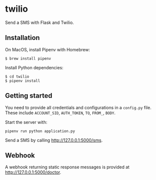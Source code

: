 # twilio

Send a SMS with Flask and Twilio.

## Installation

On MacOS, install Pipenv with Homebrew:

```
$ brew install pipenv
```

Install Python dependencies:

```
$ cd twilio
$ pipenv install
```

## Getting started

You need to provide all credentials and configurations in a `config.py` file. These include `ACCOUNT_SID`, `AUTH_TOKEN`, `TO`, `FROM_`, `BODY`.

Start the server with:

```
pipenv run python application.py
```

Send a SMS by calling http://127.0.0.1:5000/sms.

## Webhook

A webhook returning static response messages is provided at http://127.0.0.1:5000/doctor.